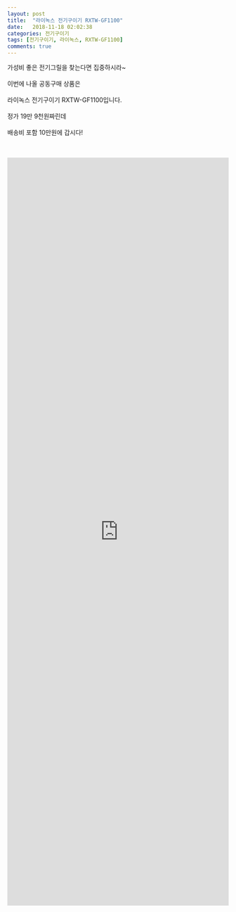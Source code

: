 ```yaml
---
layout: post
title:  "라이녹스 전기구이기 RXTW-GF1100"
date:   2018-11-18 02:02:38
categories: 전기구이기
tags: [전기구이기, 라이녹스, RXTW-GF1100]
comments: true
---
```


가성비 좋은 전기그릴을 찾는다면 집중하시라~
<br><br>
이번에 나올 공동구매 상품은 
<br><br>
라이녹스 전기구이기 RXTW-GF1100입니다.
<br><br>
정가 19만 9천원짜린데 
<br><br>
배송비 포함 10만원에 갑시다!
<br>
<br>
<img class="image" src="https://2.bp.blogspot.com/-6YmChcbRbD8/XAfW6gcCEwI/AAAAAAAABAY/x5iQ1zTL7s0OOstDGBRnPw3ZKywDQ3nlgCLcBGAs/s320/20181205_224635.jpg" alt=""/>
<br>
<img class="image" src="http://gi.esmplus.com/mkh0676/RXTW-GF1100_DETAIL.jpg" alt=""/>  
<br>
<iframe src="https://docs.google.com/forms/d/e/1FAIpQLSeEvIXBvCibZhGjtmeVozOvMckfcy5ZRYP0FBEAoO96K635dg/viewform?embedded=true" width="100%" height="1702" frameborder="0" marginheight="0" marginwidth="0">로드 중...</iframe>